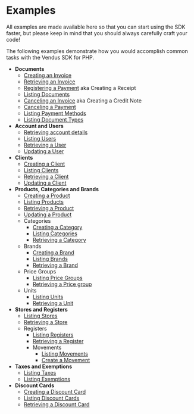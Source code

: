 # Examples

All examples are made available here so that you can start using the SDK faster, but please keep in mind that you should always carefully craft your code!

The following examples demonstrate how you would accomplish common tasks with the Vendus SDK for PHP.

- **Documents**
  - [Creating an Invoice](./documents/documents_create.md)
  - [Retrieving an Invoice](./documents/documents_detail.md)
  - [Registering a Payment](./documents/documents_receipt.md) aka Creating a Receipt
  - [Listing Documents](./documents/documents_list.md)
  - [Canceling an Invoice](./documents/documents_credit_note.md) aka Creating a Credit Note
  - [Canceling a Payment](./documents/documents_receipt_cancel.md)
  - [Listing Payment Methods](./documents/documents_payment_methods.md)
  - [Listing Document Types](./documents/documents_document_types.md)
- **Account and Users**
  - [Retrieving account details](./account/account.md)
  - [Listing Users](./account/account_users_list.md)
  - [Retrieving a User](./account/account_user.md)
  - [Updating a User](./account/account_user_update.md)
- **Clients**
  - [Creating a Client](./clients/clients_create.md)
  - [Listing Clients](./clients/clients_list.md)
  - [Retrieving a Client](./clients/clients_detail.md)
  - [Updating a Client](./clients/clients_update.md)
- **Products, Categories and Brands**
  - [Creating a Product](./products/products_create.md)
  - [Listing Products](./products/products_list.md)
  - [Retrieving a Product](./products/products_detail.md)
  - [Updating a Product](./products/products_update.md)
  - Categories
    - [Creating a Category](./products/categories_create.md)
    - [Listing Categories](./products/categories_list.md)
    - [Retrieving a Category](./products/categories_detail.md)
  - Brands
    - [Creating a Brand](./products/brands_create.md)
    - [Listing Brands](./products/brands_list.md)
    - [Retrieving a Brand](./products/brands_detail.md)
  - Price Groups
    - [Listing Price Groups](./products/price_groups_list.md)
    - [Retrieving a Price group](./products/price_groups_detail.md)
  - Units
    - [Listing Units](./products/units_list.md)
    - [Retrieving a Unit](./products/units_detail.md)
- **Stores and Registers**
  - [Listing Stores](./stores/stores_list.md)
  - [Retrieving a Store](./stores/stores_detail.md)
  - Registers
    - [Listing Registers](./stores/registers_list.md)
    - [Retrieving a Register](./stores/registers_detail.md)
    - Movements
      - [Listing Movements](./stores/registers_movements_list.md)
      - [Create a Movement](./stores/registers_movements_create.md)
- **Taxes and Exemptions**
  - [Listing Taxes](./other/taxes_list.md)
  - [Listing Exemptions](./other/taxes_exemptions_list.md)
- **Discount Cards**
    - [Creating a Discount Card](./other/discount_cards_create.md)
    - [Listing Discount Cards](./other/discount_cards_list.md)
    - [Retrieving a Discount Card](./other/discount_cards_detail.md)
